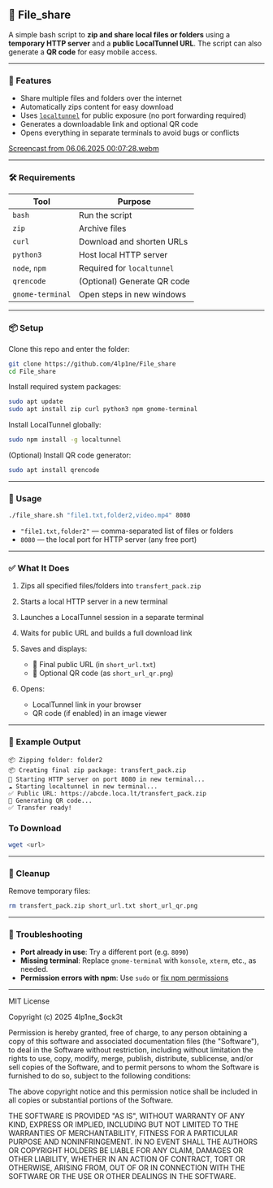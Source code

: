 
## 📁 File_share

A simple bash script to **zip and share local files or folders** using a **temporary HTTP server** and a **public LocalTunnel URL**. The script can also generate a **QR code** for easy mobile access.

---

### 🚀 Features

* Share multiple files and folders over the internet
* Automatically zips content for easy download
* Uses [`localtunnel`](https://www.npmjs.com/package/localtunnel) for public exposure (no port forwarding required)
* Generates a downloadable link and optional QR code
* Opens everything in separate terminals to avoid bugs or conflicts


[Screencast from 06.06.2025 00:07:28.webm](https://github.com/user-attachments/assets/50a2aa1d-e01f-4298-912f-90d705495186)

---

### 🛠️ Requirements

| Tool             | Purpose                     |
| ---------------- | --------------------------- |
| `bash`           | Run the script              |
| `zip`            | Archive files               |
| `curl`           | Download and shorten URLs   |
| `python3`        | Host local HTTP server      |
| `node`, `npm`    | Required for `localtunnel`  |
| `qrencode`       | (Optional) Generate QR code |
| `gnome-terminal` | Open steps in new windows   |

---

### 📦 Setup

Clone this repo and enter the folder:

```bash
git clone https://github.com/4lp1ne/File_share
cd File_share
```

Install required system packages:

```bash
sudo apt update
sudo apt install zip curl python3 npm gnome-terminal
```

Install LocalTunnel globally:

```bash
sudo npm install -g localtunnel
```

(Optional) Install QR code generator:

```bash
sudo apt install qrencode
```

---

### 📂 Usage

```bash
./file_share.sh "file1.txt,folder2,video.mp4" 8080
```

* `"file1.txt,folder2"` — comma-separated list of files or folders
* `8080` — the local port for HTTP server (any free port)

---

### ✅ What It Does

1. Zips all specified files/folders into `transfert_pack.zip`
2. Starts a local HTTP server in a new terminal
3. Launches a LocalTunnel session in a separate terminal
4. Waits for public URL and builds a full download link
5. Saves and displays:

   * 🔗 Final public URL (in `short_url.txt`)
   * 📱 Optional QR code (as `short_url_qr.png`)
6. Opens:

   * LocalTunnel link in your browser
   * QR code (if enabled) in an image viewer

---

### 🔧 Example Output

```
📦 Zipping folder: folder2
📦 Creating final zip package: transfert_pack.zip
🚀 Starting HTTP server on port 8080 in new terminal...
☁ Starting localtunnel in new terminal...
✅ Public URL: https://abcde.loca.lt/transfert_pack.zip
📱 Generating QR code...
✅ Transfer ready!
```
### To Download

```bash
wget <url> 
```

---

### 🧹 Cleanup

Remove temporary files:

```bash
rm transfert_pack.zip short_url.txt short_url_qr.png
```

---

### 🐞 Troubleshooting

* **Port already in use**: Try a different port (e.g. `8090`)
* **Missing terminal**: Replace `gnome-terminal` with `konsole`, `xterm`, etc., as needed.
* **Permission errors with npm**: Use `sudo` or [fix npm permissions](https://docs.npmjs.com/resolving-eacces-permissions-errors-when-installing-packages-globally)

---

MIT License

Copyright (c) 2025 4lp1ne_$ock3t

Permission is hereby granted, free of charge, to any person obtaining a copy
of this software and associated documentation files (the "Software"), to deal
in the Software without restriction, including without limitation the rights
to use, copy, modify, merge, publish, distribute, sublicense, and/or sell
copies of the Software, and to permit persons to whom the Software is
furnished to do so, subject to the following conditions:

The above copyright notice and this permission notice shall be included in all
copies or substantial portions of the Software.

THE SOFTWARE IS PROVIDED "AS IS", WITHOUT WARRANTY OF ANY KIND, EXPRESS OR
IMPLIED, INCLUDING BUT NOT LIMITED TO THE WARRANTIES OF MERCHANTABILITY,
FITNESS FOR A PARTICULAR PURPOSE AND NONINFRINGEMENT. IN NO EVENT SHALL THE
AUTHORS OR COPYRIGHT HOLDERS BE LIABLE FOR ANY CLAIM, DAMAGES OR OTHER
LIABILITY, WHETHER IN AN ACTION OF CONTRACT, TORT OR OTHERWISE, ARISING FROM,
OUT OF OR IN CONNECTION WITH THE SOFTWARE OR THE USE OR OTHER DEALINGS IN THE
SOFTWARE.

